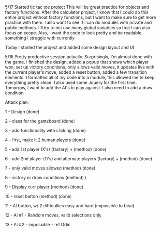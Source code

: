 5/17
Started tic tac toe project
This will be great practice for objects and factory functions. After the calculator project, I know that I could do this entire project without factory functions, but I want to make sure to get more practice with them. I also want to see if I can do modules with private and public methods. I'll try to not use many global variables so that I can also focus on scope. Also, I want the code to look pretty and be readable, something I struggle with currently

Today I started the project and added some design layout and UI

5/18
Pretty productive session actually. Surprisingly, I'm almost done with the game. I finished the design, added a popup that shows which player won, set up victory conditions, only allows valid moves, it updates live with the current player's move, added a reset button, added a few transition elements. I formatted all of my code into a module, this allowed me to keep everything pretty clean. I also used some Jquery for the first time. 
Tomorrow, I want to add the AI's to play against. I also need to add a draw condition


Attack plan:

1 - Design (done)

2 - class for the gameboard (done)

3 - add functionality with clicking (done)

4 - first, make it 2 human players (done)

5 - add 1st player (X's) (factory) + (method)  (done)

6 - add 2nd player (O's) and alternate players (factory) + (method)  (done)

7 - only valid moves allowed (method)  (done)
 
8 - victory or draw conditions (method)  (

9 - Display curr player (method) (done)

10 - reset button (method)  (done)
 
11 - AI button, w/ 2 difficulties easy and hard (impossible to beat)

12 - AI #1 - Random moves, valid selections only

13 - AI #2 - impossible - ref Odin



